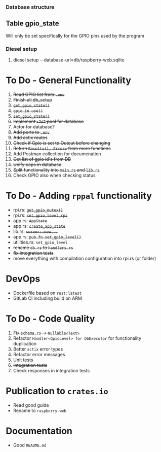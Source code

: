 ### Database structure
## Table gpio_state
Will only be set specifically for the GPIO pins used by the program

### Diesel setup
1. diesel setup --database-url=db/raspberry-web.sqlite

# To Do - General Functionality
1. <s>Read GPIO list from `.env`</s>
2. <s>Finish all db_setup</s>
3. <s>`get_gpio_state()`</s>
4. <s>`gpio_in_use()`</s>
5. <s>`set_gpio_state()`</s>
6. <s>Implement `r2d2` pool for database</s>
7. <s>Actor for database?</s>
8. <s>Add ports to `.env`</s>
9. <s>Add actix routes</s>
10. <s>Check if Gpio is set to Outout before changing</s>
11. <s>Return `Result<(), Error>` from more functions</s>
12. Add Postman collection for documenation
13. <s>Get list of gpio id's from DB</s>
14. <s>Unify caps in database</s>
15. <s>Split functionality into `main.rs` and `lib.rs`</s>
16. Check GPIO also when checking status

# To Do - Adding `rppal` functionality
- rpi.rs: <s>`get_gpio_mutex()`</s>
- rpi.rs: <s>`set_gpio_level_rpi`</s>
- app.rs: <s>`AppState`</s>
- app.rs: <s>`create_app_state`</s>
- lib.rs: <s>`server::new...`</s>
- app.rs: <s>`pub fn set_gpio_level()`</s>
- utilities.rs: `set_gpio_level`
- <s>rename `db.rs` to `handlers.rs`</s>
- <s>fix integration tests</s>
- move everything with compilation configuration into rpi.rs (or folder)

# DevOps
- Dockerfile based on `rust:latest`
- GitLab CI including build on ARM

# To Do - Code Quality
1. <s>Fix `schema.rs` -> `Nullable<Text>`</s>
2. Refactor `Handler<GpioLevel> for DbExecutor` for functionality duplication
3. Better `actix` error types
4. Refactor error messages
5. Unit tests
6. <s>Integration tests</s>
7. Check responses in integration tests

# Publication to `crates.io`
- Read good guide
- Rename to `raspberry-web`

# Documentation
- Good `README.md`